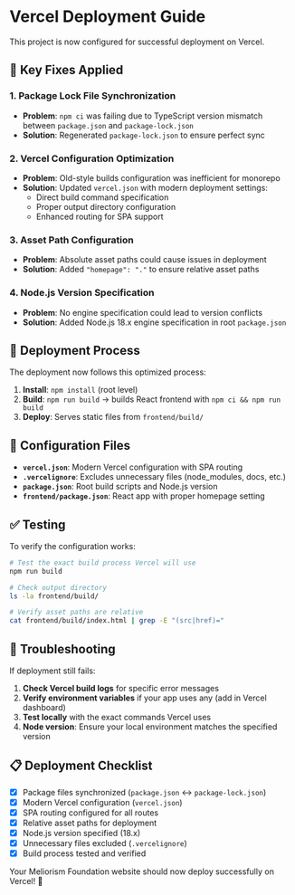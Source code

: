 # Vercel Deployment Guide

This project is now configured for successful deployment on Vercel.

## 🎯 Key Fixes Applied

### 1. Package Lock File Synchronization
- **Problem**: `npm ci` was failing due to TypeScript version mismatch between `package.json` and `package-lock.json`
- **Solution**: Regenerated `package-lock.json` to ensure perfect sync

### 2. Vercel Configuration Optimization
- **Problem**: Old-style builds configuration was inefficient for monorepo
- **Solution**: Updated `vercel.json` with modern deployment settings:
  - Direct build command specification
  - Proper output directory configuration
  - Enhanced routing for SPA support

### 3. Asset Path Configuration
- **Problem**: Absolute asset paths could cause issues in deployment
- **Solution**: Added `"homepage": "."` to ensure relative asset paths

### 4. Node.js Version Specification
- **Problem**: No engine specification could lead to version conflicts
- **Solution**: Added Node.js 18.x engine specification in root `package.json`

## 🚀 Deployment Process

The deployment now follows this optimized process:

1. **Install**: `npm install` (root level)
2. **Build**: `npm run build` → builds React frontend with `npm ci && npm run build`
3. **Deploy**: Serves static files from `frontend/build/`

## 📁 Configuration Files

- **`vercel.json`**: Modern Vercel configuration with SPA routing
- **`.vercelignore`**: Excludes unnecessary files (node_modules, docs, etc.)
- **`package.json`**: Root build scripts and Node.js version
- **`frontend/package.json`**: React app with proper homepage setting

## ✅ Testing

To verify the configuration works:

```bash
# Test the exact build process Vercel will use
npm run build

# Check output directory
ls -la frontend/build/

# Verify asset paths are relative
cat frontend/build/index.html | grep -E "(src|href)="
```

## 🔧 Troubleshooting

If deployment still fails:

1. **Check Vercel build logs** for specific error messages
2. **Verify environment variables** if your app uses any (add in Vercel dashboard)
3. **Test locally** with the exact commands Vercel uses
4. **Node version**: Ensure your local environment matches the specified version

## 📋 Deployment Checklist

- [x] Package files synchronized (`package.json` ↔ `package-lock.json`)
- [x] Modern Vercel configuration (`vercel.json`)
- [x] SPA routing configured for all routes
- [x] Relative asset paths for deployment
- [x] Node.js version specified (18.x)
- [x] Unnecessary files excluded (`.vercelignore`)
- [x] Build process tested and verified

Your Meliorism Foundation website should now deploy successfully on Vercel! 🎉